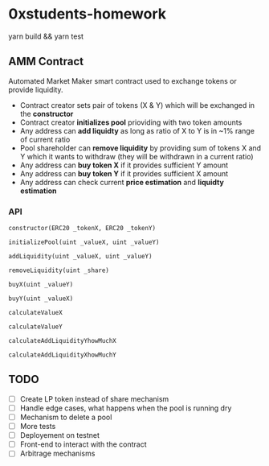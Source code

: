 # 0xstudents-homework
yarn build && yarn test


## AMM Contract
Automated Market Maker smart contract used to exchange tokens or provide liquidity. 
- Contract creator sets pair of tokens (X & Y) which will be exchanged in the **constructor**
- Contract creator **initializes pool** prioviding with two token amounts 
- Any address can **add liquidty** as long as ratio of X to Y is in ~1% range of current ratio
- Pool shareholder can **remove liquidity** by providing sum of tokens X and Y which it wants to withdraw (they will be withdrawn in a current ratio)
- Any address can **buy token X** if it provides sufficient Y amount
- Any address can **buy token Y** if it provides sufficient X amount
- Any address can check current **price estimation** and **liquidty estimation**

### API

`constructor(ERC20 _tokenX, ERC20 _tokenY)` 

`initializePool(uint _valueX, uint _valueY)`

`addLiquidity(uint _valueX, uint _valueY)`

`removeLiquidity(uint _share)`

`buyX(uint _valueY)`

`buyY(uint _valueX)`

`calculateValueX`

`calculateValueY`

`calculateAddLiquidityYhowMuchX`

`calculateAddLiquidityXhowMuchY`

## TODO
- [ ] Create LP token instead of share mechanism
- [ ] Handle edge cases, what happens when the pool is running dry
- [ ] Mechanism to delete a pool
- [ ] More tests
- [ ] Deployement on testnet
- [ ] Front-end to interact with the contract
- [ ] Arbitrage mechanisms
